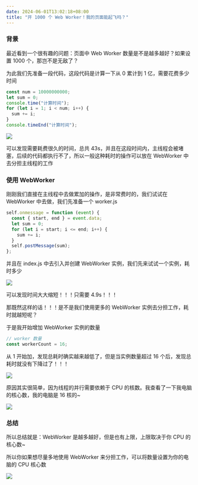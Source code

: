 ```yaml
---
date: 2024-06-01T13:02:18+08:00
title: "开 1000 个 Web Worker！我的页面能起飞吗？"
---
```


### 背景

最近看到一个很有趣的问题：页面中 Web Worker 数量是不是越多越好？如果设置 1000 个，那岂不是无敌了？

为此我们先准备一段代码，这段代码是计算一下从 0 累计到 1 亿，需要花费多少时间

```js
const num = 10000000000;
let sum = 0;
console.time("计算时间");
for (let i = 1; i < num; i++) {
  sum += i;
}
console.timeEnd("计算时间");
```

![](../assets/images/articles/186/01.png)

可以发现需要耗费很久的时间，总共 43s，并且在这段时间内，主线程会被堵塞，后续的代码都执行不了，所以一般这种耗时的操作可以放在 WebWorker 中去分担主线程的工作

### 使用 WebWorker

刚刚我们直接在主线程中去做累加的操作，是非常费时的，我们试试在 WebWorker 中去做，我们先准备一个 worker.js

```js
self.onmessage = function (event) {
  const { start, end } = event.data;
  let sum = 0;
  for (let i = start; i <= end; i++) {
    sum += i;
  }
  self.postMessage(sum);
};
```

并且在 index.js 中去引入并创建 WebWorker 实例，我们先来试试一个实例，耗时多少

![](../assets/images/articles/186/02.png)

可以发现时间大大缩短！！！只需要 4.9s！！！

那既然这样的话！！！是不是我们使用更多的 WebWorker 实例去分担工作，耗时就越短呢？

于是我开始增加 WebWorker 实例的数量

```js
// worker 数量
const workerCount = 16;
```

从 1 开始加，发现总耗时确实越来越低了，但是当实例数量超过 16 个后，发现总耗时就没有下降过了！！！

![](../assets/images/articles/186/03.png)

原因其实很简单，因为线程的并行需要依赖于 CPU 的核数。我查看了一下我电脑的核心数，我的电脑是 16 核的~

![](../assets/images/articles/186/04.png)

### 总结

所以总结就是：WebWorker 是越多越好，但是也有上限，上限取决于你 CPU 的 核心数~

所以你如果想尽量多地使用 WebWorker 来分担工作，可以将数量设置为你的电脑的 CPU 核心数

![](../assets/images/articles/186/05.png)